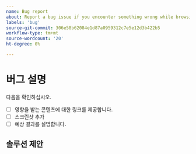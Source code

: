 ```yaml
---
name: Bug report
about: Report a bug issue if you encounter something wrong while browsing our documentation
labels: 'bug'
source-git-commit: 306e58b62084e1d87a0959312c7e5e12d3b422b5
workflow-type: tm+mt
source-wordcount: '20'
ht-degree: 0%

---
```



# 버그 설명

<!-- (REQUIRED) What is the issue? Describe your experience with the current behavior. Provide as much detail and resources as you can. -->

다음을 확인하십시오.

- [ ] 영향을 받는 콘텐츠에 대한 링크를 제공합니다.
- [ ] 스크린샷 추가
- [ ] 예상 결과를 설명합니다.

## 솔루션 제안

<!-- (OPTIONAL) Describe your solution for this issue. -->

<!-- Thank you for taking the time to report the issue. -->
